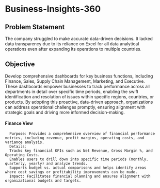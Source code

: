 # Business-Insights-360

## Problem Statement 
The company struggled to make accurate data-driven decisions. It lacked data transparency due to its reliance on Excel for all data analytical operations even after expanding its operations to multiple countries.

## Objective
Develop comprehensive dashboards for key business functions, including Finance, Sales, Supply Chain Management, Marketing, and Executive. These dashboards empower businesses to track performance across all departments in detail over specific time periods, enabling the swift identification and resolution of issues within specific regions, countries, or products. By adopting this proactive, data-driven approach, organizations can address operational challenges promptly, ensuring alignment with strategic goals and driving more informed decision-making.

   #### Finance View
      Purpose: Provides a comprehensive overview of financial performance metrics, including revenue, profit margins, operating costs, and variance analysis.
      Details:
      Tracks key financial KPIs such as Net Revenue, Gross Margin %, and Operating Costs.
      Enables users to drill down into specific time periods (monthly, quarterly, yearly) and analyze trends.
      Supports budget vs. actual comparisons and helps identify areas where cost savings or profitability improvements can be made.
      Impact: Facilitates financial planning and ensures alignment with organizational budgets and targets.


